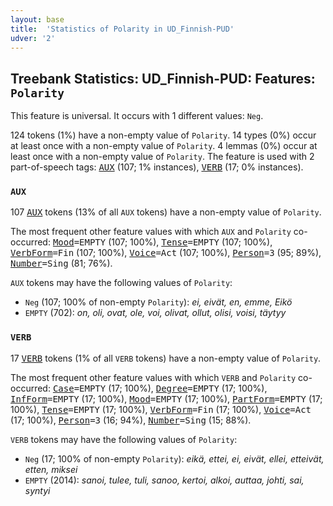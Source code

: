 ```yaml
---
layout: base
title:  'Statistics of Polarity in UD_Finnish-PUD'
udver: '2'
---
```


## Treebank Statistics: UD_Finnish-PUD: Features: `Polarity`

This feature is universal.
It occurs with 1 different values: `Neg`.

124 tokens (1%) have a non-empty value of `Polarity`.
14 types (0%) occur at least once with a non-empty value of `Polarity`.
4 lemmas (0%) occur at least once with a non-empty value of `Polarity`.
The feature is used with 2 part-of-speech tags: <tt><a href="fi_pud-pos-AUX.html">AUX</a></tt> (107; 1% instances), <tt><a href="fi_pud-pos-VERB.html">VERB</a></tt> (17; 0% instances).

### `AUX`

107 <tt><a href="fi_pud-pos-AUX.html">AUX</a></tt> tokens (13% of all `AUX` tokens) have a non-empty value of `Polarity`.

The most frequent other feature values with which `AUX` and `Polarity` co-occurred: <tt><a href="fi_pud-feat-Mood.html">Mood</a></tt><tt>=EMPTY</tt> (107; 100%), <tt><a href="fi_pud-feat-Tense.html">Tense</a></tt><tt>=EMPTY</tt> (107; 100%), <tt><a href="fi_pud-feat-VerbForm.html">VerbForm</a></tt><tt>=Fin</tt> (107; 100%), <tt><a href="fi_pud-feat-Voice.html">Voice</a></tt><tt>=Act</tt> (107; 100%), <tt><a href="fi_pud-feat-Person.html">Person</a></tt><tt>=3</tt> (95; 89%), <tt><a href="fi_pud-feat-Number.html">Number</a></tt><tt>=Sing</tt> (81; 76%).

`AUX` tokens may have the following values of `Polarity`:

* `Neg` (107; 100% of non-empty `Polarity`): <em>ei, eivät, en, emme, Eikö</em>
* `EMPTY` (702): <em>on, oli, ovat, ole, voi, olivat, ollut, olisi, voisi, täytyy</em>

### `VERB`

17 <tt><a href="fi_pud-pos-VERB.html">VERB</a></tt> tokens (1% of all `VERB` tokens) have a non-empty value of `Polarity`.

The most frequent other feature values with which `VERB` and `Polarity` co-occurred: <tt><a href="fi_pud-feat-Case.html">Case</a></tt><tt>=EMPTY</tt> (17; 100%), <tt><a href="fi_pud-feat-Degree.html">Degree</a></tt><tt>=EMPTY</tt> (17; 100%), <tt><a href="fi_pud-feat-InfForm.html">InfForm</a></tt><tt>=EMPTY</tt> (17; 100%), <tt><a href="fi_pud-feat-Mood.html">Mood</a></tt><tt>=EMPTY</tt> (17; 100%), <tt><a href="fi_pud-feat-PartForm.html">PartForm</a></tt><tt>=EMPTY</tt> (17; 100%), <tt><a href="fi_pud-feat-Tense.html">Tense</a></tt><tt>=EMPTY</tt> (17; 100%), <tt><a href="fi_pud-feat-VerbForm.html">VerbForm</a></tt><tt>=Fin</tt> (17; 100%), <tt><a href="fi_pud-feat-Voice.html">Voice</a></tt><tt>=Act</tt> (17; 100%), <tt><a href="fi_pud-feat-Person.html">Person</a></tt><tt>=3</tt> (16; 94%), <tt><a href="fi_pud-feat-Number.html">Number</a></tt><tt>=Sing</tt> (15; 88%).

`VERB` tokens may have the following values of `Polarity`:

* `Neg` (17; 100% of non-empty `Polarity`): <em>eikä, ettei, ei, eivät, ellei, etteivät, etten, miksei</em>
* `EMPTY` (2014): <em>sanoi, tulee, tuli, sanoo, kertoi, alkoi, auttaa, johti, sai, syntyi</em>

